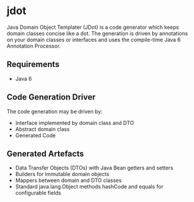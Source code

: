 # jdot

Java Domain Object Templater (JDot) is a code generator which keeps domain classes concise like a dot. 
The generation is driven by annotations on your domain classes or interfaces and uses the compile-time Java 6 Annotation Processor.

## Requirements
- Java 6

## Code Generation Driver
The code generation may be driven by:
- Interface implemented by domain class and DTO
- Abstract domain class
- Generated Code

## Generated Artefacts
- Data Transfer Objects (DTOs) with Java Bean getters and setters
- Builders for immutable domain objects
- Mappers between domain and DTO classes
- Standard java.lang.Object methods hashCode and equals for configurable fields
